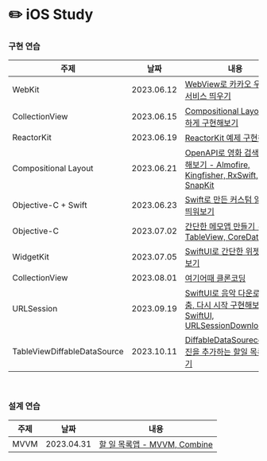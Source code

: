 # ✏️ iOS Study
### 구현 연습
|주제|날짜|내용|
|------|---|---|
| WebKit |2023.06.12|[WebView로 카카오 우편번호 서비스 띄우기](https://github.com/tea-hkim/iOS-study/tree/main/WebKit/WebViewPractice)|
| CollectionView |2023.06.15|[Compositional Layout 간단하게 구현해보기](https://github.com/tea-hkim/iOS-study/tree/main/CollectionView/BasicCompositionalLayout)|
| ReactorKit |2023.06.19|[ReactorKit 예제 구현해보기]()|
| Compositional Layout |2023.06.21|[OpenAPI로 영화 검색 앱 구현해보기 -  Almofire, Kingfisher, RxSwift, SnapKit](https://github.com/tea-hkim/iOS-study/tree/main/CollectionView/MovieApp)|
| Objective-C + Swift |2023.06.23|[Swift로 만든 커스텀 알림창 띄워보기](https://github.com/tea-hkim/iOS-study/tree/main/Objective-C/CustomAlertWithSwift)|
| Objective-C |2023.07.02|[간단한 메모앱 만들기 - TableView, CoreData](https://github.com/tea-hkim/iOS-study/tree/main/Objective-C/MemoApp)|
| WidgetKit |2023.07.05|[SwiftUI로 간단한 위젯 만들어보기](https://github.com/tea-hkim/iOS-study/tree/main/WidgetKit/WidgetPractice)|
| CollectionView |2023.08.01|[여기어때 클론코딩](https://github.com/tea-hkim/iOS-study/tree/main/CollectionView/YeogiEottaeClone)|
| URLSession |2023.09.19|[SwiftUI로 음악 다운로드, 멈춤, 다시 시작 구현해보기 - SwiftUI, URLSessionDownloadTask]()|
| TableViewDiffableDataSource |2023.10.11|[DiffableDataSourece로 사진을 추가하는 할일 목록 만들기]()|
</br>

### 설계 연습
|주제|날짜|내용|
|------|---|---|
| MVVM |2023.04.31|[할 일 목록앱 - MVVM, Combine](https://github.com/tea-hkim/iOS-study/tree/main/MVVM/ToDoApp)|


